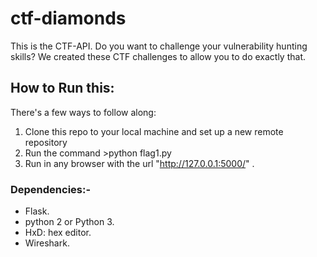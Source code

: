 # ctf-diamonds
This is the CTF-API.
Do you want to challenge your vulnerability hunting skills?
We created these CTF challenges to allow you to do exactly that.

## How to Run this:
There's a few ways to follow along:
1. Clone this repo to your local machine and set up a new remote repository
2. Run the command >python flag1.py
3. Run in any browser with the url "http://127.0.0.1:5000/" .

### Dependencies:-
 * Flask.
 * python 2 or Python 3.
 * HxD: hex editor.
 * Wireshark.


